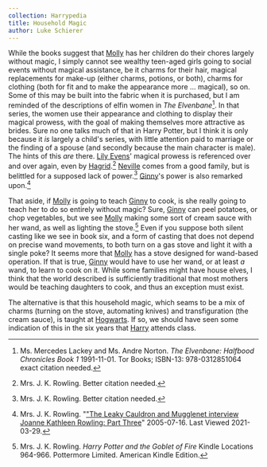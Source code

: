 ```yaml
---
collection: Harrypedia
title: Household Magic
author: Luke Schierer
---
```


While the books suggest that [Molly] has her children do their chores
largely without magic, I simply cannot see wealthy teen-aged girls going to
social events without magical assistance, be it charms for their hair, magical
replacements for make-up (either charms, potions, or both), charms for clothing
(both for fit and to make the appearance more … magical), so on. Some of this
may be built into the fabric when it is purchased, but I am reminded of the
descriptions of elfin women in _The Elvenbane_[^210329-20]. In that series,
the women use their appearance and clothing to display their magical prowess,
with the goal of making themselves more attractive as brides. Sure no one talks
much of that in Harry Potter, but I think it is only because it _is_ largely a
child's series, with little attention paid to marriage or the finding of a
spouse (and secondly because the main character is male). The hints of this
_are_ there. [Lily Evens]' magical prowess is referenced over and over again,
even by [Hagrid].[^210329-21] [Neville] comes from a good family, but is
belittled for a supposed lack of power.[^210329-22] [Ginny]'s power is also
remarked upon.[^210329-23]

That aside, if [Molly] is going to teach [Ginny] to cook, is she really going
to teach her to do so entirely without magic? Sure, [Ginny] can peel potatoes,
or chop vegetables, but we see [Molly] making some sort of cream sauce with her
wand, as well as lighting the stove.[^210329-24] Even if you suppose both silent
casting like we see in book six, and a form of casting that does not depend on
precise wand movements, to both turn on a gas stove and light it with a single
poke? It seems more that [Molly] has a stove designed for wand-based operation.
If that is true, [Ginny] would have to use her wand, or at least _a_ wand, to
learn to cook on it. While some families might have house elves, I think that
the world described is sufficiently traditional that most mothers would be
teaching daughters to cook, and thus an exception must exist.

The alternative is that this household magic, which seams to be a mix of charms
(turning on the stove, automating knives) and transfiguration (the cream sauce),
is taught at [Hogwarts]. If so, we should have seen some indication of this in
the six years that [Harry] attends class.

[Hagrid]: /Harrypedia/people/hagrid/rubeus//
[Hogwarts]: /Harrypedia/hogwarts/
[Harry]: /Harrypedia/people/potter/harry_james//
[Molly]: /Harrypedia/people/prewett/molly//
[Neville]: /Harrypedia/people/longbottom/neville//
[Ginny]: /Harrypedia/people/weasley/ginevra_molly//
[Lily Evens]: /Harrypedia/people/evans/lily_j//

[^210329-24]:
    Mrs. J. K. Rowling. _Harry Potter and the Goblet of Fire_
    Kindle Locations 964-966. Pottermore Limited. American Kindle Edition.

[^210329-23]:
    Mrs. J. K. Rowling.
    "["The Leaky Cauldron and Mugglenet interview Joanne Kathleen Rowling: Part Three](http://www.accio-quote.org/articles/2005/0705-tlc_mugglenet-anelli-3.htm)"
    2005-07-16. Last Viewed 2021-03-29.

[^210329-21]: Mrs. J. K. Rowling. Better citation needed.

[^210329-22]: Mrs. J. K. Rowling. Better citation needed.

[^210329-20]:
    Ms. Mercedes Lackey and Ms. Andre Norton. _The Elvenbane:
    Halfbood Chronicles Book 1_ 1991-11-01. Tor Books; ISBN-13: 978-0312851064
    exact citation needed.
